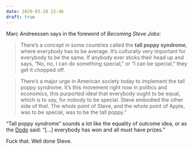 ```yaml
---
date: 2020-03-28 22:46
draft: true
---
```


Marc Andreessen says in the foreword of *Becoming Steve Jobs*:

> There’s a concept in some countries called the **tall poppy syndrome**, where everybody has to be average. It’s culturally very important for everybody to be the same. If anybody ever sticks their head up and says, “No, no, I can do something special,” or “I can be special,” they get it chopped off.

> There’s a major urge in American society today to implement the tall poppy syndrome. It’s this movement right now in politics and economics, this purported ideal that everybody ought to be equal, which is to say, for nobody to be special. Steve embodied the other side of that. The whole point of Steve, and the whole point of Apple, was to be special, was to be the tall poppy.”

“Tall poppy syndrome” sounds a lot like the equality of outcome idea, or as the [Dodo](https://en.wikipedia.org/wiki/Dodo_(Alice%27s_Adventures_in_Wonderland)?wprov=sfti1) said: “[...] everybody has won and all must have prizes.”

Fuck that. Well done Steve.